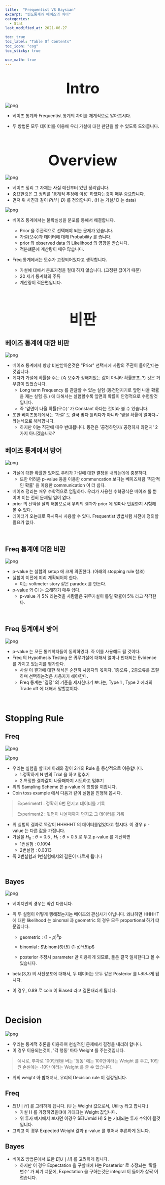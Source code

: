 ```yaml
---
title:  "Frequentist VS Baysian"
excerpt: "빈도통계와 베이즈의 차이"
categories:
  - Stat
last_modified_at: 2021-06-27

toc: true
toc_label: "Table Of Contents"
toc_icon: "cog"
toc_sticky: true

use_math: true
---
```


# <center><font size="10">Intro</font></center>

![png](/assets/images/Stat/3_1.png)

- 베이즈 통계와 Frequentist 통계의 차이를 체계적으로 알아봅시다. 

- 두 방법론 모두 데이터를 이용해 우리 가설에 대한 판단을 할 수 있도록 도와줍니다. 

<br>

# <center><font size="10">Overview</font></center>

![png](/assets/images/Stat/3_2.png)

- 베이즈 정리 그 자체는 사실 예전부터 있던 정리입니다. 
- 중요한것은 그 정리를 '통계적 추정에 이용' 하였다는것이 매우 중요합니다. 
- 먼저 위 사진과 같이 $P(H\mid D)$ 를 정의합니다. (H 는 가설/ D 는 data)

![png](/assets/images/Stat/3_3.png)

- 베이즈 통계에서는 불확실성을 분포를 통해서 해결합니다. 
  - Prior 을 주관적으로 선택해야 되는 문제가 있습니다. 
  - 가설(모수)과 데이터에 대해 Probability 를 줍니다. 
  - prior 와 observed data 의 Likelihood 의 영향을 받습니다. 
  - 적분떄문에 계산량이 매우 많습니다.

- Freq 통계에서는 모수가 고정되어있다고 생각합니다. 
  - 가설에 대해서 분포가정을 절대 하지 않습니다. (고정된 값이기 때문)
  - 20 세기 통계학의 주류 
  - 계산량이 적은편입니다. 

<br>

# <center><font size="10">비판</font></center>

## 베이즈 통계에 대한 비판

![png](/assets/images/Stat/3_4.png)

- 베이즈 통계에서 항상 비판받아온것은 "Prior" 선택시에 사람의 주관이 들어간다는 것입니다. 
- 게다가 가설에 확률을 주는 (즉 모수가 정해져있는 값이 아니라 확률분포..?) 것은 거부감이 있었습니다.
  - Long term Frequency 를 관찰할 수 있는 실험 (동전던지기로 앞면 나올 확률을 재는 실험 등.) 에 대해서는 실험할수록 앞면의 확률이 안정적으로 수렴할것입니다.
  - 즉 '앞면이 나올 확률(모수)' 가 Constant 하다는 것이라 볼 수 있습니다. 
- 또한 베이즈통계에서는 '가설' 도 결국 맞다 틀리다가 아니라 '맞을 확률이 얼마다~' 라는식으로 해석합니다.
  - 하지만 이는 직관에 매우 반대됩니다. 동전은 '공정하던지/ 공정하지 않던지' 2가지 아니겠습니까? 

## 베이즈 통계에서 방어

![png](/assets/images/Stat/3_5.png)

- 가설에 대한 확률만 있어도 우리가 가설에 대한 결정을 내리는데에 충분하다. 
  - 또한 어려운 p-value 등을 이용한 communcation 보다는 베이즈처럼 '직관적인 확률' 을 이용한 communication 이 더 쉽다.
- 베이즈 정리는 매우 수학적으로 엄밀하다. 우리가 사용한 수학공식은 베이즈 룰 뿐이며 이는 전혀 문제될 일이 없다. 
- prior 의 선택을 달리 해봄으로서 우리의 결과가 prior 에 얼마나 민감한지 시험해 볼 수 있다. 
- 데이터가 오는대로 즉시즉시 사용할 수 있다. Frequentist 방법처럼 사전에 정의할 필요가 없다.

<br>

## Freq 통계에 대한 비판

![png](/assets/images/Stat/3_6.png)

- p-value 는 실험의 setup 에 크게 의존한다. (아래의 stopping rule 참조)
- 실험이 이전에 미리 계획되어야 한다. 
  - 이는 voltmeter story 같은 paradox 를 만든다. 
- p-value 와 CI 는 오해하기 매우 쉽다.
  - p-value 가 5% 라는것을 사람들은 귀무가설이 틀릴 확률이 5% 라고 착각한다. 

<br>

## Freq 통계에서 방어

![png](/assets/images/Stat/3_7.png)

- p-value 는 모든 통계학자들이 동의하였다. 즉 이를 사용해도 될 것이다.
- Freq 의 Hypothesis Testing 은 귀무가설에 대해서 얼마나 반대되는 Evidence 를 가지고 있는지를 평가한다. 
  - 사실 이 결과에 대한 해석은 순전히 사용자의 몫이다. 1종오류 , 2종오류를 조절하며 선택하는것은 사용자가 해야한다.
  - Freq 통계는 '결정' 의 기준을 제시한다기 보다는, Type 1 , Type 2 에러의 Trade off 에 대해서 말할뿐이다. 

<br>

# Stopping Rule

## Freq

![png](/assets/images/Stat/3_8.png)

![png](/assets/images/Stat/3_9.png)

- 우리는 실험을 할때에 아래와 같이 2개의 Rule 을 통상적으로 이용합니다.
  - 1.정확하게 N 번의 Trial 을 하고 멈추기
  - 2.특정한 결과값이 나올때까지 시도하고 멈추기
- 위의 Sampling Scheme 은 p-value 에 영향을 끼칩니다.  
- Coin toss example 에서 다음과 같이 실험을 진행해 봅시다.

> Experiment1 : 정확히 6번 던지고 데이터를 기록
>
> Experiment2 : 뒷면이 나올때까지 던지고 그 데이터를 기록

- 위 실험의 결과로 똑같이 HHHHHT 의 데이터를얻었다고 합시다. 이 경우 p -value 는 다른 값을 가집니다. 
- 가설을 $H_0 : \theta = 0.5$   , $H_1 : \theta >0.5$ 로 두고 p-value 를 계산하면 
  - 1번실험 : 0.1094 
  - 2번실험 : 0.0313
- 즉 2번실험과 1번실험에서의 결론이 다르게 됩니다 

<br>

## Bayes

![png](/assets/images/Stat/3_10.png)

- 베이지안의 경우는 약간 다릅니다. 

- 위 두 실험이 어떻게 행해졌는지는 베이즈의 관심사가 아닙니다. 왜냐하면 HHHHT 에 대한 likelihood 는 binomal 과 geometric 의 경우 모두 proportional 하기 떄문입니다. 

  - geometric : $(1-p)^5 p$
  - binomial : $\binom{6}{5} (1-p)^{5}p$

  - posterior 추정시 parameter 만 이용하게 되므로, 둘은 결국 일치한다고 볼 수 있습니다.

- beta(3,3) 의 사전분포에 대해서, 두 데이터는 모두 같은 Posterior 를 나타나게 됩니다. 
- 이 경우, 0.89 로 coin 이 Biased 라고 결론내리게 됩니다. 

<br>

# Decision

![png](/assets/images/Stat/3_11.png)

- 우리는 통계적 추론을 이용하여 현실적인 문제에서 결정을 내리려 합니다. 
- 이 경우 이용되는것이, '각 행동' 마다 Weight 를 주는것입니다.

>예시로, 투자로 100만원을 버는 '행동' 에는 100만이라는 Weight 를 주고, 10만원 손실에는 -10만 이라는 Weight 를 줄 수 있습니다. 

- 위의 weight 아 합쳐져서, 우리의 Decision rule 이 결정됩니다.

## Freq

- $E[U\mid H]$ 를 고려하게 됩니다. (U 는 Weight 값으로서, Utility 라고 합니다.) 
  - 가설 H 를 가정하였을떄에 기대되는 Weight 값입니다.
  - 위 투자 예시에서 보자면 이경우 $E[U\mid H] $ 는 기대되는 투자 수익이 될것입니다. 
- 그리고 이 경우 Expected Weight 값과 p-value 를 엮어서 추론하게 됩니다. 

## Bayes

- 베이즈 방법론에서 또한 $E[U\mid H]$ 를 고려하게 됩니다.
  - 하지만 이 경우 Expectation 을 구할때에 H는 Poseterior 로 추정되는  '확률변수' 가 되기 떄문에, Expectation 을 구하는것은 integral 이 들어가 살짝 어렵습니다. 








